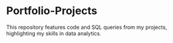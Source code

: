 # Portfolio-Projects
This repository features code and SQL queries from my projects, highlighting my skills in data analytics.
